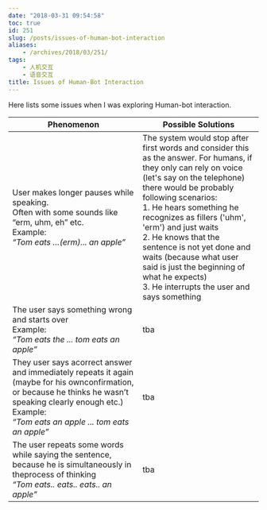 ```yaml
---
date: "2018-03-31 09:54:58"
toc: true
id: 251
slug: /posts/issues-of-human-bot-interaction
aliases:
    - /archives/2018/03/251/
tags:
    - 人机交互
    - 语音交互
title: Issues of Human-Bot Interaction
---
```


Here lists some issues when I was exploring Human-bot interaction.

<!--more-->

| Phenomenon | Possible Solutions |
|---|---|
|User makes longer pauses while speaking. <br />Often with some sounds like “erm, uhm, eh” etc.<br />Example: <br />*“Tom eats …(erm)... an apple”*|The system would stop after first words and consider this as the answer. For humans, if they only can rely on voice (let's say on the telephone) there would be probably following scenarios:<br />1.    He hears something he recognizes as fillers ('uhm', 'erm') and just waits  <br />2. He knows that the sentence is not yet done and waits (because what     user said is just the beginning of what he expects)  <br />3. He interrupts the user and says something|
|The user says something wrong and starts over<br />Example:<br />*“Tom eats the ... tom eats an apple”*|tba|
|They user says acorrect answer and immediately repeats it again (maybe for his ownconfirmation, or because he thinks he wasn’t speaking clearly enough etc.) <br />Example:<br /> *“Tom eats an apple ... tom eats an apple”*|tba|
|The user repeats some words while saying the sentence, because he is simultaneously in theprocess of thinking<br /> *“Tom eats.. eats.. eats.. an apple”*|tba|
